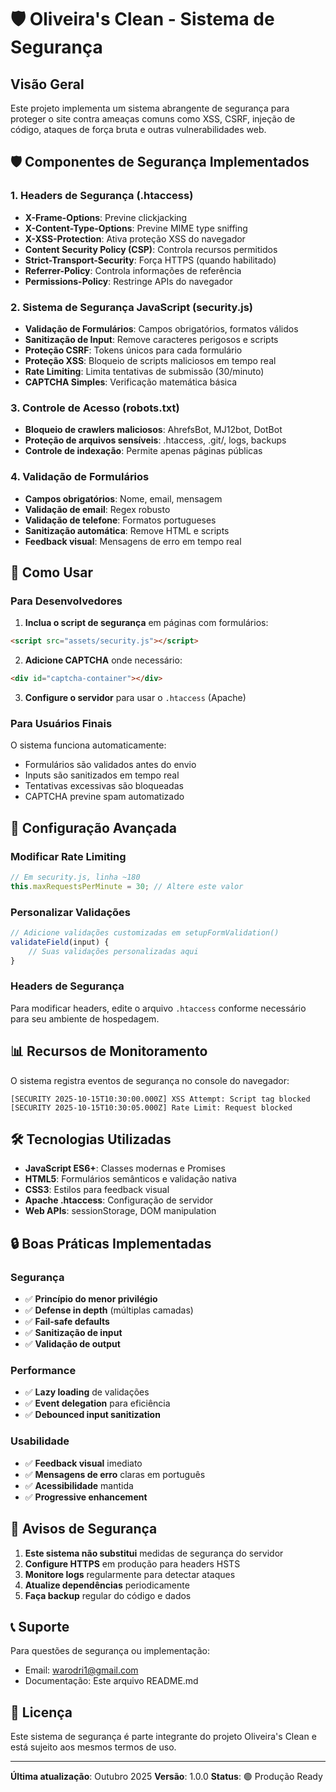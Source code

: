 # 🛡️ Oliveira's Clean - Sistema de Segurança

## Visão Geral

Este projeto implementa um sistema abrangente de segurança para proteger o site contra ameaças comuns como XSS, CSRF, injeção de código, ataques de força bruta e outras vulnerabilidades web.

## 🛡️ Componentes de Segurança Implementados

### 1. Headers de Segurança (.htaccess)
- **X-Frame-Options**: Previne clickjacking
- **X-Content-Type-Options**: Previne MIME type sniffing
- **X-XSS-Protection**: Ativa proteção XSS do navegador
- **Content Security Policy (CSP)**: Controla recursos permitidos
- **Strict-Transport-Security**: Força HTTPS (quando habilitado)
- **Referrer-Policy**: Controla informações de referência
- **Permissions-Policy**: Restringe APIs do navegador

### 2. Sistema de Segurança JavaScript (security.js)
- **Validação de Formulários**: Campos obrigatórios, formatos válidos
- **Sanitização de Input**: Remove caracteres perigosos e scripts
- **Proteção CSRF**: Tokens únicos para cada formulário
- **Proteção XSS**: Bloqueio de scripts maliciosos em tempo real
- **Rate Limiting**: Limita tentativas de submissão (30/minuto)
- **CAPTCHA Simples**: Verificação matemática básica

### 3. Controle de Acesso (robots.txt)
- **Bloqueio de crawlers maliciosos**: AhrefsBot, MJ12bot, DotBot
- **Proteção de arquivos sensíveis**: .htaccess, .git/, logs, backups
- **Controle de indexação**: Permite apenas páginas públicas

### 4. Validação de Formulários
- **Campos obrigatórios**: Nome, email, mensagem
- **Validação de email**: Regex robusto
- **Validação de telefone**: Formatos portugueses
- **Sanitização automática**: Remove HTML e scripts
- **Feedback visual**: Mensagens de erro em tempo real

## 🚀 Como Usar

### Para Desenvolvedores

1. **Inclua o script de segurança** em páginas com formulários:
```html
<script src="assets/security.js"></script>
```

2. **Adicione CAPTCHA** onde necessário:
```html
<div id="captcha-container"></div>
```

3. **Configure o servidor** para usar o `.htaccess` (Apache)

### Para Usuários Finais

O sistema funciona automaticamente:
- Formulários são validados antes do envio
- Inputs são sanitizados em tempo real
- Tentativas excessivas são bloqueadas
- CAPTCHA previne spam automatizado

## 🔧 Configuração Avançada

### Modificar Rate Limiting
```javascript
// Em security.js, linha ~180
this.maxRequestsPerMinute = 30; // Altere este valor
```

### Personalizar Validações
```javascript
// Adicione validações customizadas em setupFormValidation()
validateField(input) {
    // Suas validações personalizadas aqui
}
```

### Headers de Segurança
Para modificar headers, edite o arquivo `.htaccess` conforme necessário para seu ambiente de hospedagem.

## 📊 Recursos de Monitoramento

O sistema registra eventos de segurança no console do navegador:
```
[SECURITY 2025-10-15T10:30:00.000Z] XSS Attempt: Script tag blocked
[SECURITY 2025-10-15T10:30:05.000Z] Rate Limit: Request blocked
```

## 🛠️ Tecnologias Utilizadas

- **JavaScript ES6+**: Classes modernas e Promises
- **HTML5**: Formulários semânticos e validação nativa
- **CSS3**: Estilos para feedback visual
- **Apache .htaccess**: Configuração de servidor
- **Web APIs**: sessionStorage, DOM manipulation

## 🔒 Boas Práticas Implementadas

### Segurança
- ✅ **Princípio do menor privilégio**
- ✅ **Defense in depth** (múltiplas camadas)
- ✅ **Fail-safe defaults**
- ✅ **Sanitização de input**
- ✅ **Validação de output**

### Performance
- ✅ **Lazy loading** de validações
- ✅ **Event delegation** para eficiência
- ✅ **Debounced input sanitization**

### Usabilidade
- ✅ **Feedback visual** imediato
- ✅ **Mensagens de erro** claras em português
- ✅ **Acessibilidade** mantida
- ✅ **Progressive enhancement**

## 🚨 Avisos de Segurança

1. **Este sistema não substitui** medidas de segurança do servidor
2. **Configure HTTPS** em produção para headers HSTS
3. **Monitore logs** regularmente para detectar ataques
4. **Atualize dependências** periodicamente
5. **Faça backup** regular do código e dados

## 📞 Suporte

Para questões de segurança ou implementação:
- Email: warodri1@gmail.com
- Documentação: Este arquivo README.md

## 📝 Licença

Este sistema de segurança é parte integrante do projeto Oliveira's Clean e está sujeito aos mesmos termos de uso.

---

**Última atualização**: Outubro 2025
**Versão**: 1.0.0
**Status**: 🟢 Produção Ready